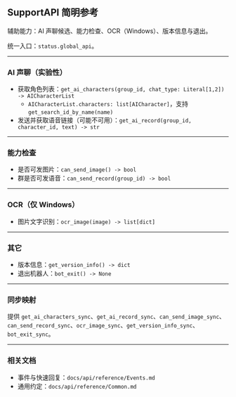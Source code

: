 ## SupportAPI 简明参考

辅助能力：AI 声聊候选、能力检查、OCR（Windows）、版本信息与退出。

统一入口：`status.global_api`。

---

### AI 声聊（实验性）
- 获取角色列表：`get_ai_characters(group_id, chat_type: Literal[1,2]) -> AICharacterList`
  - `AICharacterList.characters: list[AICharacter]`，支持 `get_search_id_by_name(name)`
- 发送并获取语音链接（可能不可用）：`get_ai_record(group_id, character_id, text) -> str`

---

### 能力检查
- 是否可发图片：`can_send_image() -> bool`
- 群是否可发语音：`can_send_record(group_id) -> bool`

---

### OCR（仅 Windows）
- 图片文字识别：`ocr_image(image) -> list[dict]`

---

### 其它
- 版本信息：`get_version_info() -> dict`
- 退出机器人：`bot_exit() -> None`

---

### 同步映射
提供 `get_ai_characters_sync`、`get_ai_record_sync`、`can_send_image_sync`、`can_send_record_sync`、`ocr_image_sync`、`get_version_info_sync`、`bot_exit_sync`。

---

### 相关文档
- 事件与快速回复：`docs/api/reference/Events.md`
- 通用约定：`docs/api/reference/Common.md`
